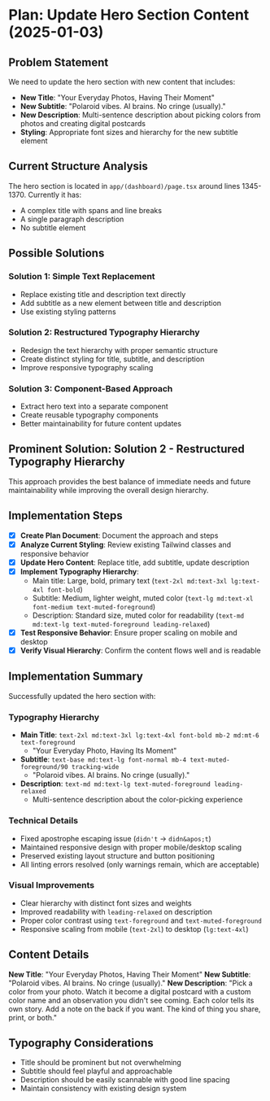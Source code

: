 # Plan: Update Hero Section Content (2025-01-03)

## Problem Statement
We need to update the hero section with new content that includes:
- **New Title**: "Your Everyday Photos, Having Their Moment"
- **New Subtitle**: "Polaroid vibes. AI brains. No cringe (usually)."
- **New Description**: Multi-sentence description about picking colors from photos and creating digital postcards
- **Styling**: Appropriate font sizes and hierarchy for the new subtitle element

## Current Structure Analysis
The hero section is located in `app/(dashboard)/page.tsx` around lines 1345-1370. Currently it has:
- A complex title with spans and line breaks
- A single paragraph description
- No subtitle element

## Possible Solutions

### Solution 1: Simple Text Replacement
- Replace existing title and description text directly
- Add subtitle as a new element between title and description
- Use existing styling patterns

### Solution 2: Restructured Typography Hierarchy
- Redesign the text hierarchy with proper semantic structure
- Create distinct styling for title, subtitle, and description
- Improve responsive typography scaling

### Solution 3: Component-Based Approach
- Extract hero text into a separate component
- Create reusable typography components
- Better maintainability for future content updates

## Prominent Solution: Solution 2 - Restructured Typography Hierarchy
This approach provides the best balance of immediate needs and future maintainability while improving the overall design hierarchy.

## Implementation Steps

- [x] **Create Plan Document**: Document the approach and steps
- [x] **Analyze Current Styling**: Review existing Tailwind classes and responsive behavior
- [x] **Update Hero Content**: Replace title, add subtitle, update description
- [x] **Implement Typography Hierarchy**: 
  - Main title: Large, bold, primary text (`text-2xl md:text-3xl lg:text-4xl font-bold`)
  - Subtitle: Medium, lighter weight, muted color (`text-lg md:text-xl font-medium text-muted-foreground`)
  - Description: Standard size, muted color for readability (`text-md md:text-lg text-muted-foreground leading-relaxed`)
- [x] **Test Responsive Behavior**: Ensure proper scaling on mobile and desktop
- [x] **Verify Visual Hierarchy**: Confirm the content flows well and is readable

## Implementation Summary

Successfully updated the hero section with:

### Typography Hierarchy
- **Main Title**: `text-2xl md:text-3xl lg:text-4xl font-bold mb-2 md:mt-6 text-foreground`
  - "Your Everyday Photo, Having Its Moment"
- **Subtitle**: `text-base md:text-lg font-normal mb-4 text-muted-foreground/90 tracking-wide`  
  - "Polaroid vibes. AI brains. No cringe (usually)."
- **Description**: `text-md md:text-lg text-muted-foreground leading-relaxed`
  - Multi-sentence description about the color-picking experience

### Technical Details
- Fixed apostrophe escaping issue (`didn't` → `didn&apos;t`)
- Maintained responsive design with proper mobile/desktop scaling
- Preserved existing layout structure and button positioning
- All linting errors resolved (only warnings remain, which are acceptable)

### Visual Improvements
- Clear hierarchy with distinct font sizes and weights
- Improved readability with `leading-relaxed` on description
- Proper color contrast using `text-foreground` and `text-muted-foreground`
- Responsive scaling from mobile (`text-2xl`) to desktop (`lg:text-4xl`)

## Content Details

**New Title**: "Your Everyday Photos, Having Their Moment"
**New Subtitle**: "Polaroid vibes. AI brains. No cringe (usually)."
**New Description**: 
"Pick a color from your photo. Watch it become a digital postcard with a custom color name and an observation you didn't see coming. Each color tells its own story. Add a note on the back if you want. The kind of thing you share, print, or both."

## Typography Considerations
- Title should be prominent but not overwhelming
- Subtitle should feel playful and approachable
- Description should be easily scannable with good line spacing
- Maintain consistency with existing design system 